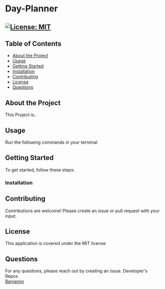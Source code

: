 # Day-Planner
[![License: MIT](https://img.shields.io/badge/License-MIT-yellow.svg)](https://opensource.org/licenses/MIT)
---
## Table of Contents
- [About the Project](#About-the-Project)
- [Usage](#Usage)
- [Getting Started](#Getting-Started)
- [Installation](#Installation)
- [Contributing](#Contributing)
- [License](#License)
- [Questions](#Questions)
## About the Project
This Project is..
## Usage
Run the following commands in your terminal
## Getting Started
To get started, follow these steps:
### Installation
## Contributing
Contributions are welcome! Please create an issue or pull request with your input.
## License
This application is covered under the MIT license
## Questions
For any questions, please reach out by creating an issue.
Developer's Repos  
[Benjamin](http://github.com/opencbct)